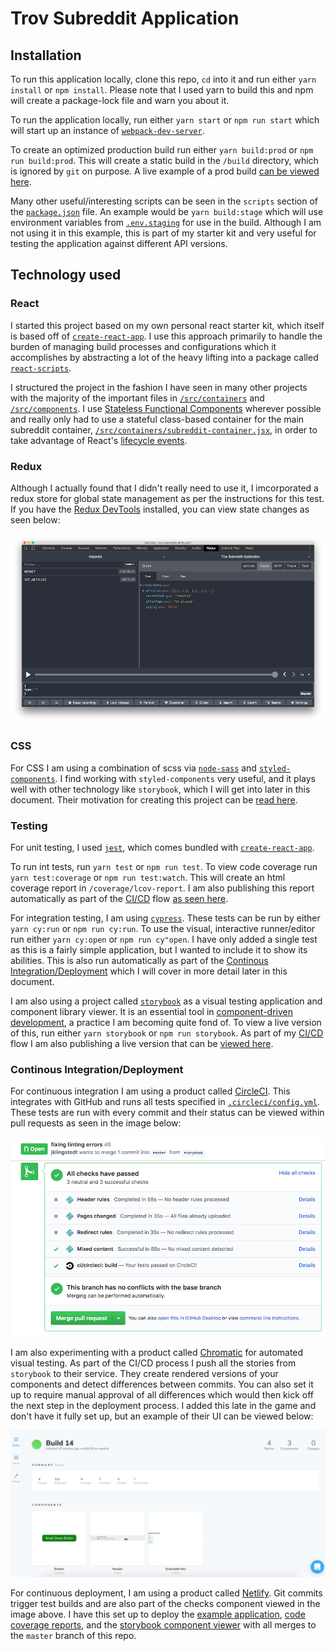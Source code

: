 # Trov Subreddit Application

## Installation
To run this application locally, clone this repo, `cd` into it and run either `yarn install` or `npm install`. Please note that I used yarn to build this and npm will create a package-lock file and warn you about it.

To run the application locally, run either `yarn start` or `npm run start` which will start up an instance of [`webpack-dev-server`](https://github.com/webpack/webpack-dev-server).

To create an optimized production build run either `yarn build:prod` or `npm run build:prod`. This will create a static build in the `/build` directory, which is ignored by `git` on purpose. A live example of a prod build [can be viewed here](https://trov-subreddit.netlify.com/).

Many other useful/interesting scripts can be seen in the `scripts` section of the [`package.json`](package.json#L5) file. An example would be `yarn build:stage` which will use environment variables from [`.env.staging`](.env.staging) for use in the build. Although I am not using it in this example, this is part of my starter kit and very useful for testing the application against different API versions.

## Technology used

### React
I started this project based on my own personal react starter kit, which itself is based off of [`create-react-app`](https://github.com/facebook/create-react-app). I use this approach primarily to handle the burden of managing build processes and configurations which it accomplishes by abstracting a lot of the heavy lifting into a package called [`react-scripts`](https://www.npmjs.com/package/react-scripts).

I structured the project in the fashion I have seen in many other projects with the majority of the important files in [`/src/containers`](/src/containers) and  [`/src/components`](/src/components). I use [Stateless Functional Components](https://reactjs.org/docs/components-and-props.html) wherever possible and really only had to use a stateful class-based container for the main subreddit container, [`/src/containers/subreddit-container.jsx`](/src/containers/subreddit-container.jsx), in order to take advantage of React's [lifecycle events](https://reactjs.org/docs/state-and-lifecycle.html).

### Redux
Although I actually found that I didn't really need to use it, I imcorporated a redux store for global state management as per the instructions for this test. If you have the [Redux DevTools](https://chrome.google.com/webstore/detail/redux-devtools/lmhkpmbekcpmknklioeibfkpmmfibljd?hl=en) installed, you can view state changes as seen below:

![redux-devtools](doc-images/redux-devtools.png)

### CSS
For CSS I am using a combination of scss via [`node-sass`](https://github.com/sass/node-sass) and [`styled-components`](https://www.styled-components.com/). I find working with `styled-components` very useful, and it plays well with other technology like `storybook`, which I will get into later in this document. Their motivation for creating this project can be [read here](https://www.styled-components.com/docs/basics#motivation).

### Testing
For unit testing, I used [`jest`](https://jestjs.io/), which comes bundled with [`create-react-app`](https://github.com/facebook/create-react-app).

To run int tests, run `yarn test` or `npm run test`. To view code coverage run `yarn test:coverage` or `npm run test:watch`. This will create an html coverage report in `/coverage/lcov-report`. I am also publishing this report automatically as part of the [CI/CD](#continous-integrationdeployment) flow [as seen here](https://trov-reddit-code-coverage.netlify.com/).

For integration testing, I am using [`cypress`](https://www.cypress.io/). These tests can be run by either `yarn cy:run` or `npm run cy:run`. To use the visual, interactive runner/editor run either `yarn cy:open` or `npm run cy"open`. I have only added a single test as this is a fairly simple application, but I wanted to include it to show its abilities. This is also run automatically as part of the [Continous Integration/Deployment](#continous-integrationdeployment) which I will cover in more detail later in this document.

I am also using a project called [`storybook`](https://storybook.js.org/) as a visual testing application and component library viewer. It is an essential tool in [component-driven development](https://blog.hichroma.com/component-driven-development-ce1109d56c8e), a practice I am becoming quite fond of. To view a live version of this, run either `yarn storybook` or `npm run storybook`. As part of my [CI/CD](#continous-integrationdeployment) flow I am also publishing a live version that can be [viewed here](https://trov-subreddit-storybook.netlify.com).

### Continous Integration/Deployment
For continuous integration I am using a product called [CircleCI](https://circleci.com/). This integrates with GitHub and runs all tests specified in [`.circleci/config.yml`](.circleci/config.yml). These tests are run with every commit and their status can be viewed within pull requests as seen in the image below:

![github-integration](doc-images/github-integration.png)

I am also experimenting with a product called [Chromatic](https://www.chromaticqa.com) for automated visual testing. As part of the CI/CD process I push all the stories from `storybook` to their service. They create rendered versions of your components and detect differences between commits. You can also set it up to require manual approval of all differences which would then kick off the next step in the deployment process. I added this late in the game and don't have it fully set up, but an example of their UI can be viewed below:

![chromatic](doc-images/chromatic.png)

For continuous deployment, I am using a product called [Netlify](https://www.netlify.com/). Git commits trigger test builds and are also part of the checks component viewed in the image above. I have this set up to deploy the [example application](https://trov-subreddit.netlify.com/), [code coverage reports](https://trov-reddit-code-coverage.netlify.com/), and the [storybook component viewer](https://trov-subreddit-storybook.netlify.com) with all merges to the `master` branch of this repo.